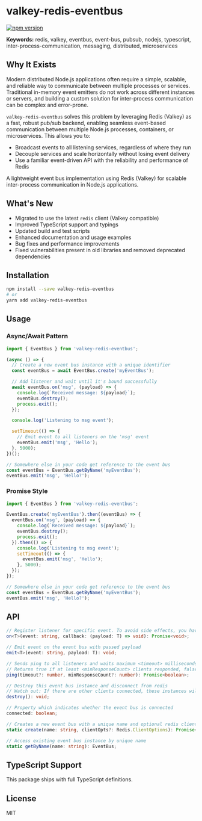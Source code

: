 # valkey-redis-eventbus

[![npm version](https://img.shields.io/npm/v/valkey-redis-eventbus.svg)](https://www.npmjs.com/package/valkey-redis-eventbus)

**Keywords:** redis, valkey, eventbus, event-bus, pubsub, nodejs, typescript, inter-process-communication, messaging, distributed, microservices

## Why It Exists

Modern distributed Node.js applications often require a simple, scalable, and reliable way to communicate between multiple processes or services. Traditional in-memory event emitters do not work across different instances or servers, and building a custom solution for inter-process communication can be complex and error-prone.

`valkey-redis-eventbus` solves this problem by leveraging Redis (Valkey) as a fast, robust pub/sub backend, enabling seamless event-based communication between multiple Node.js processes, containers, or microservices. This allows you to:
- Broadcast events to all listening services, regardless of where they run
- Decouple services and scale horizontally without losing event delivery
- Use a familiar event-driven API with the reliability and performance of Redis

A lightweight event bus implementation using Redis (Valkey) for scalable inter-process communication in Node.js applications.

## What's New
- Migrated to use the latest `redis` client (Valkey compatible)
- Improved TypeScript support and typings
- Updated build and test scripts
- Enhanced documentation and usage examples
- Bug fixes and performance improvements
- Fixed vulnerabilities present in old libraries and removed deprecated dependencies

## Installation
```bash
npm install --save valkey-redis-eventbus
# or
yarn add valkey-redis-eventbus
```

## Usage
### Async/Await Pattern
```typescript
import { EventBus } from 'valkey-redis-eventbus';

(async () => {
  // Create a new event bus instance with a unique identifier
  const eventBus = await EventBus.create('myEventBus');

  // Add listener and wait until it's bound successfully
  await eventBus.on('msg', (payload) => {
    console.log(`Received message: ${payload}`);
    eventBus.destroy();
    process.exit();
  });

  console.log('Listening to msg event');

  setTimeout(() => {
    // Emit event to all listeners on the 'msg' event
    eventBus.emit('msg', 'Hello');
  }, 5000);
})();

// Somewhere else in your code get reference to the event bus
const eventBus = EventBus.getByName('myEventBus');
eventBus.emit('msg', 'Hello?');
```

### Promise Style
```typescript
import { EventBus } from 'valkey-redis-eventbus';

EventBus.create('myEventBus').then((eventBus) => {
  eventBus.on('msg', (payload) => {
    console.log(`Received message: ${payload}`);
    eventBus.destroy();
    process.exit();
  }).then(() => {
    console.log('Listening to msg event');
    setTimeout(() => {
      eventBus.emit('msg', 'Hello');
    }, 5000);
  });
});

// Somewhere else in your code get reference to the event bus
const eventBus = EventBus.getByName('myEventBus');
eventBus.emit('msg', 'Hello?');
```

## API
```typescript
// Register listener for specific event. To avoid side effects, you have to wait for the promise to resolve
on<T>(event: string, callback: (payload: T) => void): Promise<void>;

// Emit event on the event bus with passed payload
emit<T>(event: string, payload: T): void;

// Sends ping to all listeners and waits maximum <timeout> milliseconds
// Returns true if at least <minResponseCount> clients responded, false otherwise
ping(timeout?: number, minResponseCount?: number): Promise<boolean>;

// Destroy this event bus instance and disconnect from redis
// Watch out: If there are other clients connected, these instances will not be destroyed!
destroy(): void;

// Property which indicates whether the event bus is connected
connected: boolean;

// Creates a new event bus with a unique name and optional redis client options
static create(name: string, clientOpts?: Redis.ClientOptions): Promise<EventBus>;

// Access existing event bus instance by unique name
static getByName(name: string): EventBus;
```

## TypeScript Support
This package ships with full TypeScript definitions.

## License
MIT
